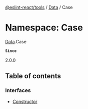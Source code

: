 [@eslint-react/tools](../README.md) / [Data](Data.md) / Case

# Namespace: Case

[Data](Data.md).Case

**`Since`**

2.0.0

## Table of contents

### Interfaces

- [Constructor](../interfaces/Data.Case.Constructor.md)

